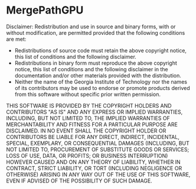 MergePathGPU
============

Disclaimer: 
Redistribution and use in source and binary forms, with or without 
modification, are permitted provided that the following conditions are met:

- Redistributions of source code must retain the above copyright notice, 
this list of conditions and the following disclaimer.
- Redistributions in binary form must reproduce the above copyright notice, 
this list of conditions and the following disclaimer in the documentation 
and/or other materials provided with the distribution.
- Neither the name of the Georgia Institute of Technology nor the names of 
its contributors may be used to endorse or promote products derived from 
this software without specific prior written permission. 

THIS SOFTWARE IS PROVIDED BY THE COPYRIGHT HOLDERS AND CONTRIBUTORS "AS IS" 
AND ANY EXPRESS OR IMPLIED WARRANTIES, INCLUDING, BUT NOT LIMITED TO, THE 
IMPLIED WARRANTIES OF MERCHANTABILITY AND FITNESS FOR A PARTICULAR PURPOSE 
ARE DISCLAIMED. IN NO EVENT SHALL THE COPYRIGHT HOLDER OR CONTRIBUTORS BE 
LIABLE FOR ANY DIRECT, INDIRECT, INCIDENTAL, SPECIAL, EXEMPLARY, OR 
CONSEQUENTIAL DAMAGES (INCLUDING, BUT NOT LIMITED TO, PROCUREMENT OF 
SUBSTITUTE GOODS OR SERVICES; LOSS OF USE, DATA, OR PROFITS; OR BUSINESS 
INTERRUPTION) HOWEVER CAUSED AND ON ANY THEORY OF LIABILITY, WHETHER IN 
CONTRACT, STRICT LIABILITY, OR TORT (INCLUDING NEGLIGENCE OR OTHERWISE) 
ARISING IN ANY WAY OUT OF THE USE OF THIS SOFTWARE, EVEN IF ADVISED OF 
THE POSSIBILITY OF SUCH DAMAGE.



